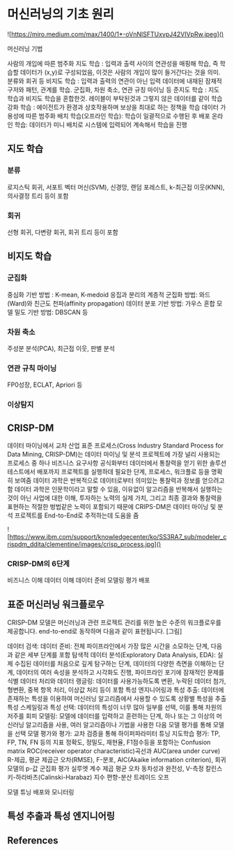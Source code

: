 # 머신러닝의 기초 원리

![https://miro.medium.com/max/1400/1*-oVnNlSFTUxvpJ42VIVpRw.jpeg]()





머신러닝 기법

사람의 개입에 따른 범주화
지도 학습 : 입력과 출력 사이의 연관성을 매핑해 학습, 즉 학습할 데이터가 (x,y)로 구성되었음, 이것은 사람의 개입이 많이 들거간다는 것을 의미. 분류와 회귀 등
비지도 학습 : 입력과 출력의 연관이 아닌 입력 데이터에 내재된 잠재적 구저와 패턴, 관계를 학습. 군집화, 차원 축소, 연관 규칭 마이닝 등
준지도 학습 : 지도 학습과 비지도 학습을 혼합한것. 레이블이 부탁된것과 그렇지 않은 데이터를 같이 학습
강화 학습 : 에이전트가 환경과 상호작용하며 보상을 최대로 하는 정책을 학습
데이터 가용성에 따른 범주화
배치 학습(오프라인 학습): 학습이 일괄적으로 수행된 후 배포
온라인 학습: 데이터가 미니 배치로 시스템에 입력되어 계속해서 학습을 진행




## 지도 학습
### 분류
로지스틱 회귀, 서포트 벡터 머신(SVM), 신경망, 랜덤 포레스트, k-최근접 이웃(KNN), 의사결정 트리 등이 포함

### 회귀
선형 회귀, 다변량 회귀, 회귀 트리 등이 포함

## 비지도 학습

### 군집화

중심화 기반 방법 : K-mean, K-medoid
응집과 분리의 계층적 군집화 방법: 와드(Ward)와 친근도 천파(affinity propagation)
데이터 분포 기반 방법: 가우스 혼합 모델
밀도 기반 방법: DBSCAN 등
### 차원 축소
주성분 분석(PCA), 최근접 이웃, 판별 분석

### 연관 규칙 마이닝
FP0성장, ECLAT, Apriori 등

### 이상탐지



## CRISP-DM
데이터 마이닝에서 교차 산업 표준 프로세스(Cross Industry Standard Process for Data Mining, CRISP-DM)는 데이터 마이닝 및 분석 프로젝트에 가장 널리 사용되는 프로세스 중 하나
비즈니스 요구사항 공식화부터 데이터에서 통찰력을 얻기 위한 솔루션 테스트에서 배포까지 프로젝트를 실행하데 필요한 단계, 프로세스, 워크플로 등을 명확히 보여줌
데이터 과학은 반복적으로 데이터로부터 의미있는 통찰력과 정보를 얻으려고함
데이터 과학은 인문학이라고 말할 수 있음, 이유없이 알고리즘을 반복해서 실행하는 것이 아닌 사업에 대한 이해, 투자하는 노력의 실제 가치, 그리고 최종 결과와 통찰력을 표현하는 적절한 벙법같은 노력이 포함되기 때문에
CRIPS-DM은 데이터 마이닝 및 분석 프로젝트를 End-to-End로 추적하는데 도움을 줌

![https://www.ibm.com/support/knowledgecenter/ko/SS3RA7_sub/modeler_crispdm_ddita/clementine/images/crisp_process.jpg]()

### CRISP-DM의 6단계
비즈니스 이해
데이터 이해
데이터 준비
모델링
평가
배포


## 표준 머신러닝 워크플로우
CRISP-DM 모델은 머신러닝과 관련 프로젝트 관리를 위한 높은 수준의 워크플로우를 제공합니다. end-to-end로 동작하며 다음과 같이 표현됩니다.
[그림]


데이터 검색: 
데이터 준비: 전체 파이프라인에서 가장 많은 시간을 소모하는 단계, 다음과 같은 세부 단계를 포함
탐색적 데이터 분석(Exploratory Data Analysis, EDA): 실제 수집된 데이터를 처음으로 깊게 탐구하는 단계, 데이터의 다양한 측면을 이해하는 단계, 데이터의 여러 속성을 분석하고 시각화도 진행, 파이프라인 포기에 잠재적인 문제를 식별
데이터 처리와 데이터 랭글링: 데이터를 사용가능하도록 변환, 누락된 데이터 첨가, 형변환, 중복 항목 처리, 이상값 처리 등이 포함
특성 엔지니어링과 특성 추출: 데이터에 존재하는 특성을 이용하여 머신러닝 알고리즘에서 사용할 수 있도록 상황별 특성을 추출
특성 스케일링과 특성 선택: 데이터의 특성이 너무 많아 일부를 선택, 이를 통해 차원의 저주를 회피
모델링: 모델에 데이터를 입력하고 훈련하는 단계, 하나 또는 그 이상의 머신러닝 알고리즘을 사용, 여러 알고리즘이나 기법을 사용한 다음 모델 평가를 통해 모델을 선택
모델 평가와 평가: 
교차 검증을 통해 하이퍼파라미터 튜닝
지도학습 평가: 
TP, FP, TN, FN 등의 지표
정확도, 정밀도, 재현율, F1점수등을 포함하는 Confusion matrix
ROC(receiver operator characteristic)곡선과 AUC(area under curve)
R-제곱, 평균 제곱근 오차(RMSE), F-분포, AIC(Akaike information criterion), 회귀모델의 p-값
군집화 평가
실루엣 계수
제곱 평균 오차
동차성과 완전성, V-측정
칼린스키-하라바츠(Calinski-Harabaz) 지수
편향-분산 트레이드 오프


모델 튜닝
배포와 모니터링



## 특성 추출과 특성 엔지니어링


## References